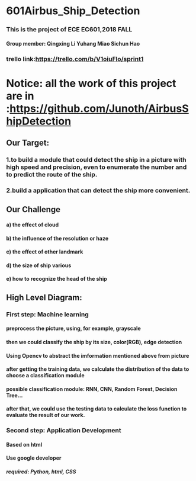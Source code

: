 # 601Airbus_Ship_Detection
### This is the project of ECE EC601,2018 FALL 
#### Group member: Qingxing Li  Yuhang Miao  Sichun Hao
### trello link:https://trello.com/b/V1oiuFlo/sprint1
# Notice: all the work of this project are in :https://github.com/Junoth/AirbusShipDetection

## Our Target:
### 1.to build a module that could detect the ship in a picture with high speed and precision, even to enumerate the number and to predict the route of the ship. 
### 2.build a application that can detect the ship more convenient.

## Our Challenge
#### a) the effect of cloud 
#### b) the influence of the resolution or haze 
#### c) the effect of other landmark
#### d) the size of ship various 
#### e) how to recognize the head of the ship

## High Level Diagram:

### First step: Machine learning
#### preprocess the picture, using, for example, grayscale
#### then we could classify the ship by its size, color(RGB), edge detection
#### Using Opencv to abstract the imformation mentioned above from picture 
#### after getting the training data, we calculate the distribution of the data to choose a classification module
#### possible classification module: RNN, CNN, Random Forest, Decision Tree...
#### after that, we could use the testing data to calculate the loss function to evaluate the result of our work. 

### Second step: Application Development
#### Based on html
#### Use google developer
##### required: Python, html, CSS





